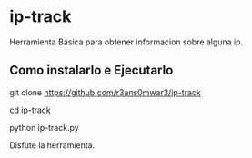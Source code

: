 # ip-track
Herramienta Basica para obtener informacion sobre alguna ip.




## Como instalarlo  e Ejecutarlo

git clone https://github.com/r3ans0mwar3/ip-track

cd ip-track

python ip-track.py



Disfute la herramienta.


